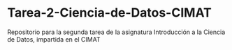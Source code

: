 # Tarea-2-Ciencia-de-Datos-CIMAT
Repositorio para la segunda tarea de la asignatura Introducción a la Ciencia de Datos, impartida en el CIMAT
